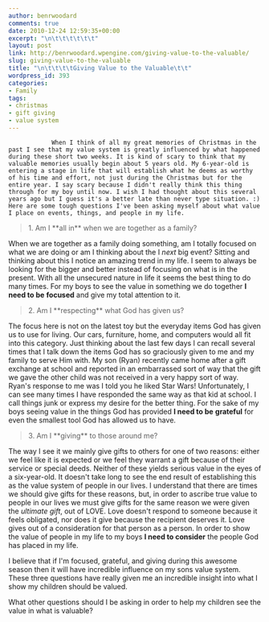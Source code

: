 ```yaml
---
author: benrwoodard
comments: true
date: 2010-12-24 12:59:35+00:00
excerpt: "\n\t\t\t\t\t\t"
layout: post
link: http://benrwoodard.wpengine.com/giving-value-to-the-valuable/
slug: giving-value-to-the-valuable
title: "\n\t\t\t\tGiving Value to the Valuable\t\t"
wordpress_id: 393
categories:
- Family
tags:
- christmas
- gift giving
- value system
---
```



				When I think of all my great memories of Christmas in the past I see that my value system is greatly influenced by what happened during these short two weeks. It is kind of scary to think that my valuable memories usually begin about 5 years old. My 6-year-old is entering a stage in life that will establish what he deems as worthy of his time and effort, not just during the Christmas but for the entire year. I say scary because I didn't really think this thing through for my boy until now. I wish I had thought about this several years ago but I guess it's a better late than never type situation. :) Here are some tough questions I've been asking myself about what value I place on events, things, and people in my life.

<!-- more -->


<blockquote>1. Am I **all in** when we are together as a family?</blockquote>


When we are together as a family doing something, am I totally focused on what we are doing or am I thinking about the I _next_ big event? Sitting and thinking about this I notice an amazing trend in my life. I seem to always be looking for the bigger and better instead of focusing on what is in the present. With all the unsecured nature in life it seems the best thing to do many times. For my boys to see the value in something we do together **I need to be** **focused** and give my total attention to it.


<blockquote>2. Am I **respecting** what God has given us?</blockquote>


The focus here is not on the latest toy but the everyday items God has given us to use for living. Our cars, furniture, home, and computers would all fit into this category. Just thinking about the last few days I can recall several times that I talk down the items God has so graciously given to me and my family to serve Him with. My son (Ryan) recently came home after a gift exchange at school and reported in an embarrassed sort of way that the gift we gave the other child was not received in a very happy sort of way. Ryan's response to me was I told you he liked Star Wars! Unfortunately, I can see many times I have responded the same way as that kid at school. I call things junk or express my desire for the better thing. For the sake of my boys seeing value in the things God has provided **I need to be** **grateful** for even the smallest tool God has allowed us to have.


<blockquote>3. Am I **giving** to those around me?</blockquote>


The way I see it we mainly give gifts to others for one of two reasons: either we feel like it is expected or we feel they warrant a gift because of their service or special deeds. Neither of these yields serious value in the eyes of a six-year-old. It doesn't take long to see the end result of establishing this as the value system of people in our lives. I understand that there are times we should give gifts for these reasons, but, in order to ascribe true value to people in our lives we must give gifts for the same reason we were given the _ultimate gift_, out of LOVE. Love doesn't respond to someone because it feels obligated, nor does it give because the recipient deserves it. Love gives out of a consideration for that person as a person. In order to show the value of people in my life to my boys **I need to consider** the people God has placed in my life.

I believe that if I'm focused, grateful, and giving during this awesome season then it will have incredible influence on my sons value system. These three questions have really given me an incredible insight into what I show my children should be valued.

What other questions should I be asking in order to help my children see the value in what is valuable?		
